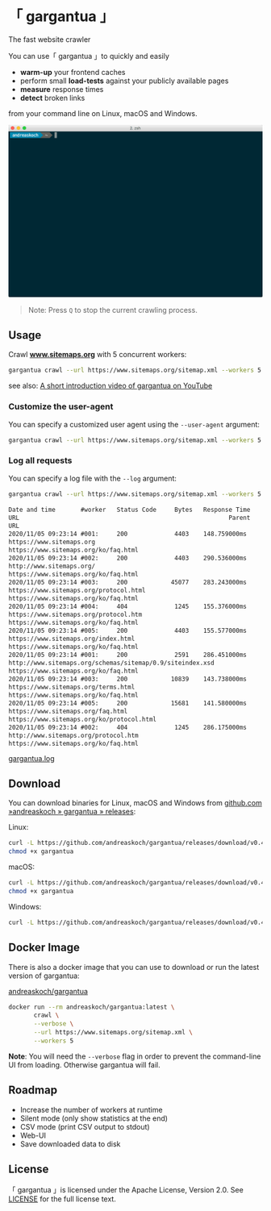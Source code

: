 # 「 gargantua 」

The fast website crawler

You can use「 gargantua 」to quickly and easily

- **warm-up** your frontend caches
- perform small **load-tests** against your publicly available pages
- **measure** response times
- **detect** broken links

from your command line on Linux, macOS and Windows.

![Animation: gargantua v0.1.0 crawling a website](files/gargantua-in-action-crawling-a-website.gif)

> Note: Press `Q` to stop the current crawling process.

## Usage

Crawl **www.sitemaps.org** with 5 concurrent workers:

```bash
gargantua crawl --url https://www.sitemaps.org/sitemap.xml --workers 5
```

see also: [A short introduction video of gargantua on YouTube](https://www.youtube.com/watch?v=TSCMvUvc0qo)

### Customize the user-agent

You can specify a customized user agent using the `--user-agent` argument:

```bash
gargantua crawl --url https://www.sitemaps.org/sitemap.xml --workers 5 --user-agent "gargantua bot / iPhone"
```

### Log all requests

You can specify a log file with the `--log` argument:

```bash
gargantua crawl --url https://www.sitemaps.org/sitemap.xml --workers 5 --log "gargantua.log"
```

```
Date and time       #worker   Status Code     Bytes   Response Time   URL                                                          Parent URL
2020/11/05 09:23:14 #001:     200             4403    148.759000ms    https://www.sitemaps.org                                     https://www.sitemaps.org/ko/faq.html
2020/11/05 09:23:14 #002:     200             4403    290.536000ms    http://www.sitemaps.org/                                     https://www.sitemaps.org/ko/faq.html
2020/11/05 09:23:14 #003:     200            45077    283.243000ms    https://www.sitemaps.org/protocol.html                       https://www.sitemaps.org/ko/faq.html
2020/11/05 09:23:14 #004:     404             1245    155.376000ms    https://www.sitemaps.org/protocol.htm                        https://www.sitemaps.org/ko/faq.html
2020/11/05 09:23:14 #005:     200             4403    155.577000ms    https://www.sitemaps.org/index.html                          https://www.sitemaps.org/ko/faq.html
2020/11/05 09:23:14 #001:     200             2591    286.451000ms    http://www.sitemaps.org/schemas/sitemap/0.9/siteindex.xsd    https://www.sitemaps.org/ko/faq.html
2020/11/05 09:23:14 #003:     200            10839    143.738000ms    https://www.sitemaps.org/terms.html                          https://www.sitemaps.org/ko/faq.html
2020/11/05 09:23:14 #005:     200            15681    141.580000ms    https://www.sitemaps.org/faq.html                            https://www.sitemaps.org/ko/protocol.html
2020/11/05 09:23:14 #002:     404             1245    286.175000ms    http://www.sitemaps.org/protocol.htm                         https://www.sitemaps.org/ko/faq.html
```

[gargantua.log](files/gargantua.log)


## Download

You can download binaries for Linux, macOS and Windows from [github.com »andreaskoch » gargantua » releases](https://github.com/andreaskoch/gargantua/releases):

Linux:

```bash
curl -L https://github.com/andreaskoch/gargantua/releases/download/v0.4.0-alpha/gargantua_linux_amd64 -o gargantua
chmod +x gargantua
```

macOS:

```bash
curl -L https://github.com/andreaskoch/gargantua/releases/download/v0.4.0-alpha/gargantua_darwin_amd64 -o gargantua
chmod +x gargantua
```

Windows:

```bash
curl -L https://github.com/andreaskoch/gargantua/releases/download/v0.4.0-alpha/gargantua_windows_amd64 -o gargantua.exe
```

## Docker Image

There is also a docker image that you can use to download or run the latest version of gargantua:

[andreaskoch/gargantua](https://hub.docker.com/r/andreaskoch/gargantua/)

```bash
docker run --rm andreaskoch/gargantua:latest \
       crawl \
       --verbose \
       --url https://www.sitemaps.org/sitemap.xml \
       --workers 5
```

**Note**: You will need the `--verbose` flag in order to prevent the command-line UI from loading. Otherwise gargantua will fail.

## Roadmap

- Increase the number of workers at runtime
- Silent mode (only show statistics at the end)
- CSV mode (print CSV output to stdout)
- Web-UI
- Save downloaded data to disk

## License

「 gargantua 」is licensed under the Apache License, Version 2.0. See [LICENSE](LICENSE) for the full license text.
